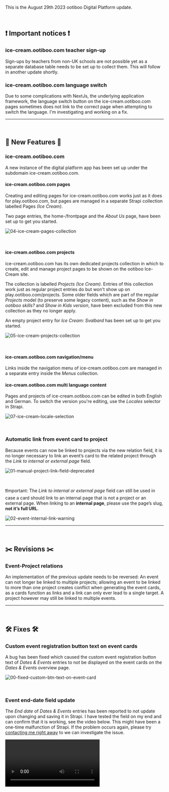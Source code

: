 This is the August 29th 2023 ootiboo Digital Platform update.

<br>

## ❗ Important notices ❗

### ice-cream.ootiboo.com teacher sign-up

Sign-ups by teachers from non-UK schools are not possible yet as a separate database table needs to be set up to collect them. This will follow in another update shortly.

### ice-cream.ootiboo.com language switch

Due to some complications with NextJs, the underlying application framework, the language switch button on the ice-cream.ootiboo.com pages sometimes does not link to the correct page when attempting to switch the language. I'm investigating and working on a fix.

--- 

<br>

## 🚀 New Features 🚀

### ice-cream.ootiboo.com

A new instance of the digital platform app has been set up under the subdomain ice-cream.ootiboo.com.
#### ice-cream.ootiboo.com pages

Creating and editing pages for ice-cream.ootiboo.com works just as it does for play.ootiboo.com, but pages are managed in a separate Strapi collection labelled Pages _(Ice Cream)_.

Two page entries, the home-/frontpage and the _About Us_ page, have been set up to get you started.

![04-ice-cream-pages-collection](https://github.com/joh-sch/ootiboo-Update-Notes/assets/39758027/5730aba4-7cc8-45ba-bdb3-ebade80e5b21)

<br>

#### ice-cream.ootiboo.com projects

ice-cream.ootiboo.com has its own dedicated projects collection in which to create, edit and manage project pages to be shown on the ootiboo Ice-Cream site.

The collection is labelled _Projects (Ice Cream)_. Entries of this collection work just as regular project entries do but won't show up on play.ootiboo.com/projects. Some older fields which are part of the regular _Projects_ model (to preserve some legacy content), such as the _Show in ootiboo skills?_ and _Show in Kids version_, have been excluded from this new collection as they no longer apply.

An empty project entry for _Ice Cream: Svalbard_ has been set up to get you started.

![05-ice-cream-projects-collection](https://github.com/joh-sch/ootiboo-Update-Notes/assets/39758027/6002c4ec-2775-4e33-9d53-3c26345330fb)

<br>

#### ice-cream.ootiboo.com navigation/menu

Links inside the navigation menu of ice-cream.ootiboo.com are managed in a separate entry inside the _Menus_ collection.

#### ice-cream.ootiboo.com multi language content

Pages and projects of ice-cream.ootiboo.com can be edited in both English and German. To switch the version you're editing, use the _Locales_ selector in Strapi.

![07-ice-cream-locale-selection](https://github.com/joh-sch/ootiboo-Update-Notes/assets/39758027/0930320f-d559-474f-b92e-7778763046b4)

<br>

### Automatic link from event card to project

Because events can now be linked to projects via the new relation field, it is no longer necessary to link an event’s card to the related project through the _Link to internal or external page_ field.

![01-manual-project-link-field-deprecated](https://github.com/joh-sch/ootiboo-Update-Notes/assets/39758027/754acf8c-09a5-4aec-9fb3-56a8675d1034)

<br>

❗️Important: The _Link to internal or external page_ field can still be used in case a card should link to an internal page that is not a project or an external page. When linking to an __internal page__, please use the page’s slug, __not it’s full URL__.

![02-event-internal-link-warning](https://github.com/joh-sch/ootiboo-Update-Notes/assets/39758027/0b44138f-0bb2-481a-af53-d98e7212f652)

---

<br>

## ✂️ Revisions ✂️

### Event-Project relations

An implementation of the previous update needs to be reversed: An event can not longer be linked to multiple projects; allowing an event to be linked to more than one project creates conflict when generating the event cards, as a cards function as links and a link can only ever lead to a single target. A project however may still be linked to multiple events.

---

<br>

## 🛠️ Fixes 🛠️

### Custom event registration button text on event cards

A bug has been fixed which caused the custom event registration button text of _Dates & Events_ entries to not be displayed on the event cards on the _Dates & Events_ overview page.

![00-fixed-custom-btn-text-on-event-card](https://github.com/joh-sch/ootiboo-Update-Notes/assets/39758027/aa65de89-f8a8-4208-aaf5-b36a99f50e9a)

<br>

### Event end-date field update

The _End date_ of _Dates & Events_ entries has been reported to not update upon changing and saving it in Strapi. I have tested the field on my end and can confirm that it is working, see the video below. This might have been a one-time malfunction of Strapi. If the problem occurs again, please try [contacting me right away](https://ootiboo.slack.com/team/U029Z8Q3SRM) to we can investigate the issue.

<video 
  src     ="https://github.com/joh-sch/ootiboo-Update-Notes/assets/39758027/60a61c91-530b-48ca-9139-fe0aa8ee9067" 
  controls="controls" 
  style   ="max-width: 100%;">
</video>

<br>
